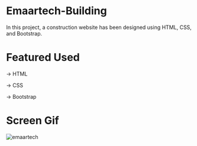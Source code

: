 # Emaartech-Building
In this project, a construction website has been designed using HTML, CSS, and Bootstrap.
# Featured Used
→ HTML

→ CSS

→ Bootstrap

# Screen Gif
![emaartech](https://github.com/user-attachments/assets/525cb199-bb7f-45f1-93b4-f2fae7b6466c)
